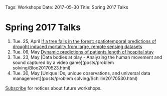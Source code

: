 Tags: Workshops
Date: 2017-05-30
Title: Spring 2017 Talks



# Spring 2017 Talks

1. Tue. 25, April  [If a tree falls in the forest: spatiotemporal predictions of drought induced mortality from large, remote sensing datasets](posts/Talk/Latime20170425.html)
1. Tue. 09, May  [Dynamic predictions of patients length of hospital stay](posts/Talk/Fon20170509.html)
1. Tue. 23, May  [Data bodies at play - Analyzing the human movement and sound captured by a video game](posts/problem solving/Bloo20170523.html)
1. Tue. 30, May  [Unique IDs, unique observations, and universal data management](posts/problem solving/Schillin20170530.html)


[Subscribe](signup.html) for notices about future workshops.
